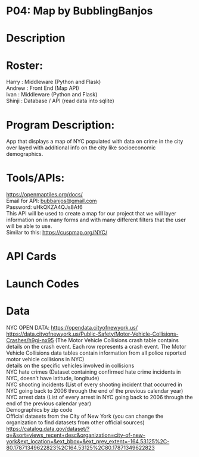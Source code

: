 # P04: Map by BubblingBanjos
# Description

# Roster:
Harry : Middleware (Python and Flask)  
Andrew : Front End (Map API)  
Ivan : Middleware (Python and Flask)  
Shinji : Database / API (read data into sqlite)  

# Program Description:
App that displays a map of NYC populated with data on crime in the city over layed with additional info on the city like socioeconomic demographics.  

# Tools/APIs:
https://openmaptiles.org/docs/  
Email for API: bubbanjos@gmail.com    
Password: uHkQKZA4QJs8Af6   
This API will be used to create a map for our project that we will layer information on in many forms and with many different filters that the user will be able to use.   
Similar to this: https://cuspmap.org/NYC/  

# API Cards

# Launch Codes

# Data  
NYC OPEN DATA: https://opendata.cityofnewyork.us/  
https://data.cityofnewyork.us/Public-Safety/Motor-Vehicle-Collisions-Crashes/h9gi-nx95 (The Motor Vehicle Collisions crash table contains details on the crash event. Each row represents a crash event. The Motor Vehicle Collisions data tables contain information from all police reported motor vehicle collisions in NYC)  
details on the specific vehicles involved in collisions  
NYC hate crimes (Dataset containing confirmed hate crime incidents in NYC, doesn’t have latitude, longitude)  
NYC shooting incidents (List of every shooting incident that occurred in NYC going back to 2006 through the end of the previous calendar year)  
NYC arrest data (List of every arrest in NYC going back to 2006 through the end of the previous calendar year)  
Demographics by zip code  
Official datasets from the City of New York (you can change the organization to find datasets from other official sources) https://catalog.data.gov/dataset/?q=&sort=views_recent+desc&organization=city-of-new-york&ext_location=&ext_bbox=&ext_prev_extent=-164.53125%2C-80.17871349622823%2C164.53125%2C80.17871349622823 




